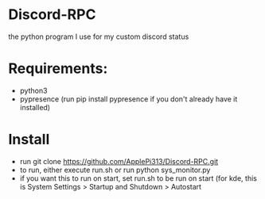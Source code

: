 # Discord-RPC
the python program I use for my custom discord status

# Requirements:
- python3
- pypresence (run pip install pypresence if you don't already have it installed)

# Install
- run git clone https://github.com/ApplePi313/Discord-RPC.git
- to run, either execute run.sh or run python sys_monitor.py
- if you want this to run on start, set run.sh to be run on start (for kde, this is System Settings > Startup and Shutdown > Autostart
